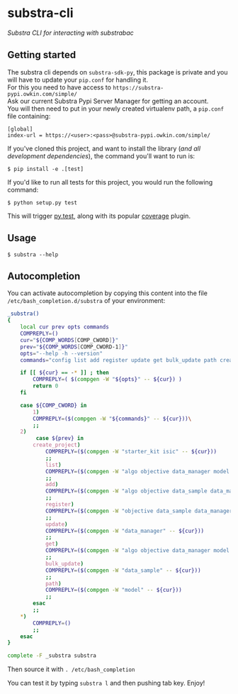 substra-cli
===========

*Substra CLI for interacting with substrabac*

Getting started
---------------

The substra cli depends on `substra-sdk-py`, this package is private and you will have to update your `pip.conf` for handling it.  
For this you need to have access to `https://substra-pypi.owkin.com/simple/`  
Ask our current Substra Pypi Server Manager for getting an account.  
You will then need to put in your newly created virtualenv path, a `pip.conf` file containing:
```
[global]
index-url = https://<user>:<pass>@substra-pypi.owkin.com/simple/
```


If you've cloned this project, and want to install the library (*and
all development dependencies*), the command you'll want to run is:

    $ pip install -e .[test]

If you'd like to run all tests for this project, you would run the following command:

    $ python setup.py test

This will trigger [py.test](http://pytest.org/latest/), along with its
popular [coverage](https://pypi.python.org/pypi/pytest-cov) plugin.

Usage
-----

	$ substra --help

Autocompletion
--------------

You can activate autocompletion by copying this content into the file `/etc/bash_completion.d/substra` of your environment:
```bash
_substra() 
{
    local cur prev opts commands
    COMPREPLY=()
    cur="${COMP_WORDS[COMP_CWORD]}"
    prev="${COMP_WORDS[COMP_CWORD-1]}"
    opts="--help -h --version"
    commands="config list add register update get bulk_update path create_project run_local"

    if [[ ${cur} == -* ]] ; then
        COMPREPLY=( $(compgen -W "${opts}" -- ${cur}) )
        return 0
    fi

    case ${COMP_CWORD} in
        1)
        COMPREPLY=($(compgen -W "${commands}" -- ${cur}))\
        ;;
    2)
         case ${prev} in
        create_project)
            COMPREPLY=($(compgen -W "starter_kit isic" -- ${cur}))
            ;;
            list)
            COMPREPLY=($(compgen -W "algo objective data_manager model testtuple traintuple" -- ${cur}))
            ;;
            add)
            COMPREPLY=($(compgen -W "algo objective data_sample data_manager testtuple traintuple" -- ${cur}))
            ;;
            register)
            COMPREPLY=($(compgen -W "objective data_sample data_manager" -- ${cur}))
            ;;
            update)
            COMPREPLY=($(compgen -W "data_manager" -- ${cur}))
            ;;
            get)
            COMPREPLY=($(compgen -W "algo objective data_manager model testtuple traintuple" -- ${cur}))
            ;;
            bulk_update)
            COMPREPLY=($(compgen -W "data_sample" -- ${cur}))
            ;;
            path)
            COMPREPLY=($(compgen -W "model" -- ${cur}))
            ;;
        esac
        ;;
    *)
        COMPREPLY=()
        ;;
    esac
}

complete -F _substra substra

```

Then source it with `. /etc/bash_completion`

You can test it by typing `substra l` and then pushing tab key.
Enjoy!
